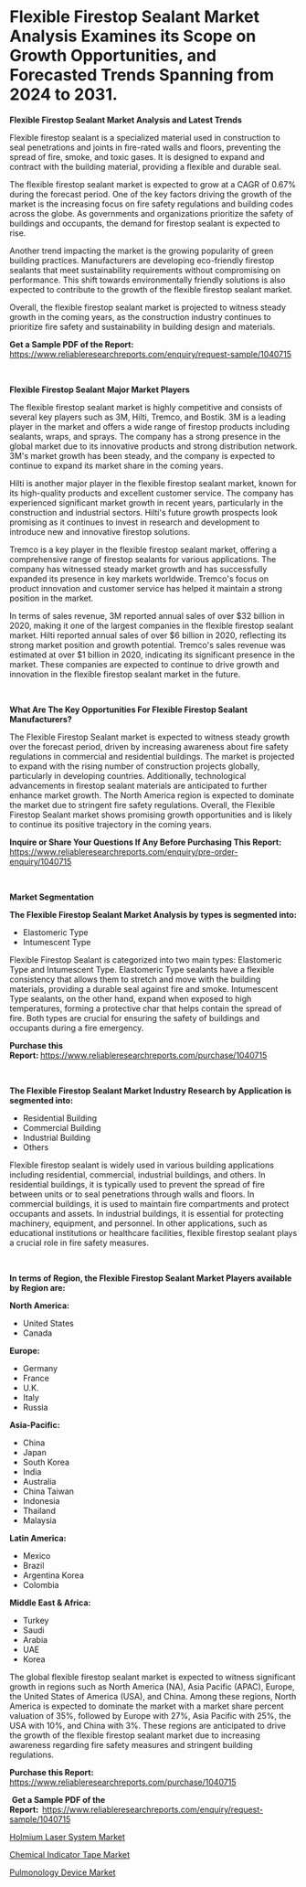 <p><h1>Flexible Firestop Sealant Market Analysis Examines its Scope on Growth Opportunities, and Forecasted Trends Spanning from 2024 to 2031.</h1></p><p><strong>Flexible Firestop Sealant Market Analysis and Latest Trends</strong></p>
<p><p>Flexible firestop sealant is a specialized material used in construction to seal penetrations and joints in fire-rated walls and floors, preventing the spread of fire, smoke, and toxic gases. It is designed to expand and contract with the building material, providing a flexible and durable seal.</p><p>The flexible firestop sealant market is expected to grow at a CAGR of 0.67% during the forecast period. One of the key factors driving the growth of the market is the increasing focus on fire safety regulations and building codes across the globe. As governments and organizations prioritize the safety of buildings and occupants, the demand for firestop sealant is expected to rise.</p><p>Another trend impacting the market is the growing popularity of green building practices. Manufacturers are developing eco-friendly firestop sealants that meet sustainability requirements without compromising on performance. This shift towards environmentally friendly solutions is also expected to contribute to the growth of the flexible firestop sealant market.</p><p>Overall, the flexible firestop sealant market is projected to witness steady growth in the coming years, as the construction industry continues to prioritize fire safety and sustainability in building design and materials.</p></p>
<p><strong>Get a Sample PDF of the Report:&nbsp;</strong> <a href="https://www.reliableresearchreports.com/enquiry/request-sample/1040715">https://www.reliableresearchreports.com/enquiry/request-sample/1040715</a></p>
<p>&nbsp;</p>
<p><strong>Flexible Firestop Sealant Major Market Players</strong></p>
<p><p>The flexible firestop sealant market is highly competitive and consists of several key players such as 3M, Hilti, Tremco, and Bostik. 3M is a leading player in the market and offers a wide range of firestop products including sealants, wraps, and sprays. The company has a strong presence in the global market due to its innovative products and strong distribution network. 3M's market growth has been steady, and the company is expected to continue to expand its market share in the coming years.</p><p>Hilti is another major player in the flexible firestop sealant market, known for its high-quality products and excellent customer service. The company has experienced significant market growth in recent years, particularly in the construction and industrial sectors. Hilti's future growth prospects look promising as it continues to invest in research and development to introduce new and innovative firestop solutions.</p><p>Tremco is a key player in the flexible firestop sealant market, offering a comprehensive range of firestop sealants for various applications. The company has witnessed steady market growth and has successfully expanded its presence in key markets worldwide. Tremco's focus on product innovation and customer service has helped it maintain a strong position in the market.</p><p>In terms of sales revenue, 3M reported annual sales of over $32 billion in 2020, making it one of the largest companies in the flexible firestop sealant market. Hilti reported annual sales of over $6 billion in 2020, reflecting its strong market position and growth potential. Tremco's sales revenue was estimated at over $1 billion in 2020, indicating its significant presence in the market. These companies are expected to continue to drive growth and innovation in the flexible firestop sealant market in the future.</p></p>
<p>&nbsp;</p>
<p><strong>What Are The Key Opportunities For Flexible Firestop Sealant Manufacturers?</strong></p>
<p><p>The Flexible Firestop Sealant market is expected to witness steady growth over the forecast period, driven by increasing awareness about fire safety regulations in commercial and residential buildings. The market is projected to expand with the rising number of construction projects globally, particularly in developing countries. Additionally, technological advancements in firestop sealant materials are anticipated to further enhance market growth. The North America region is expected to dominate the market due to stringent fire safety regulations. Overall, the Flexible Firestop Sealant market shows promising growth opportunities and is likely to continue its positive trajectory in the coming years.</p></p>
<p><strong>Inquire or Share Your Questions If Any Before Purchasing This Report:</strong> <a href="https://www.reliableresearchreports.com/enquiry/pre-order-enquiry/1040715">https://www.reliableresearchreports.com/enquiry/pre-order-enquiry/1040715</a></p>
<p>&nbsp;</p>
<p><strong>Market Segmentation</strong></p>
<p><strong>The Flexible Firestop Sealant Market Analysis by types is segmented into:</strong></p>
<p><ul><li>Elastomeric Type</li><li>Intumescent Type</li></ul></p>
<p><p>Flexible Firestop Sealant is categorized into two main types: Elastomeric Type and Intumescent Type. Elastomeric Type sealants have a flexible consistency that allows them to stretch and move with the building materials, providing a durable seal against fire and smoke. Intumescent Type sealants, on the other hand, expand when exposed to high temperatures, forming a protective char that helps contain the spread of fire. Both types are crucial for ensuring the safety of buildings and occupants during a fire emergency.</p></p>
<p><strong>Purchase this Report:&nbsp;</strong><a href="https://www.reliableresearchreports.com/purchase/1040715">https://www.reliableresearchreports.com/purchase/1040715</a></p>
<p>&nbsp;</p>
<p><strong>The Flexible Firestop Sealant Market Industry Research by Application is segmented into:</strong></p>
<p><ul><li>Residential Building</li><li>Commercial Building</li><li>Industrial Building</li><li>Others</li></ul></p>
<p><p>Flexible firestop sealant is widely used in various building applications including residential, commercial, industrial buildings, and others. In residential buildings, it is typically used to prevent the spread of fire between units or to seal penetrations through walls and floors. In commercial buildings, it is used to maintain fire compartments and protect occupants and assets. In industrial buildings, it is essential for protecting machinery, equipment, and personnel. In other applications, such as educational institutions or healthcare facilities, flexible firestop sealant plays a crucial role in fire safety measures.</p></p>
<p>&nbsp;</p>
<p><strong>In terms of Region, the Flexible Firestop Sealant Market Players available by Region are:</strong></p>
<p>
    <p> <strong> North America: </strong>
        <ul>
            <li>United States</li>
            <li>Canada</li>
        </ul>
        </p> 
    <p> <strong> Europe: </strong>
        <ul>
            <li>Germany</li>
            <li>France</li>
            <li>U.K.</li>
            <li>Italy</li>
            <li>Russia</li>
        </ul>
        </p> 
    <p> <strong> Asia-Pacific: </strong>
        <ul>
            <li>China</li>
            <li>Japan</li>
            <li>South Korea</li>
            <li>India</li>
            <li>Australia</li>
            <li>China Taiwan</li>
            <li>Indonesia</li>
            <li>Thailand</li>
            <li>Malaysia</li>
        </ul>
        </p> 
    <p> <strong> Latin America: </strong>
        <ul>
            <li>Mexico</li>
            <li>Brazil</li>
            <li>Argentina Korea</li>
            <li>Colombia</li>
        </ul>
        </p> 
    <p> <strong> Middle East & Africa: </strong>
        <ul>
            <li>Turkey</li>
            <li>Saudi</li>
            <li>Arabia</li>
            <li>UAE</li>
            <li>Korea</li>
        </ul>
    </p>
    </p>
<p><p>The global flexible firestop sealant market is expected to witness significant growth in regions such as North America (NA), Asia Pacific (APAC), Europe, the United States of America (USA), and China. Among these regions, North America is expected to dominate the market with a market share percent valuation of 35%, followed by Europe with 27%, Asia Pacific with 25%, the USA with 10%, and China with 3%. These regions are anticipated to drive the growth of the flexible firestop sealant market due to increasing awareness regarding fire safety measures and stringent building regulations.</p></p>
<p><strong>Purchase this Report: </strong><a href="https://www.reliableresearchreports.com/purchase/1040715">https://www.reliableresearchreports.com/purchase/1040715</a></p>
<p>&nbsp;<strong>Get a Sample PDF of the Report:&nbsp;&nbsp;</strong><a href="https://www.reliableresearchreports.com/enquiry/request-sample/1040715">https://www.reliableresearchreports.com/enquiry/request-sample/1040715</a></p>
<p><strong></strong></p>
<p><p><a href="https://view.publitas.com/reportprime-1/holmium-laser-system-market-size-and-examines-its-market-scope-with-a-primary-focus-on-growth-opportunities-and-forecasted-trends-spanning-from-2023-to-2030/">Holmium Laser System Market</a></p><p><a href="https://view.publitas.com/reportprime-1/chemical-indicator-tape-market-size-market-trends-and-growth-outlook-forecasted-for-period-from-2023-to-2030/">Chemical Indicator Tape Market</a></p><p><a href="https://view.publitas.com/reportprime-1/global-pulmonology-device-market-by-types-applications-and-major-players-with-regional-growth-rate-analysis-and-development-situation-from-2023-to-2030/">Pulmonology Device Market</a></p></p>